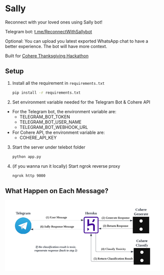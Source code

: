 # Sally
Reconnect with your loved ones using Sally bot!

Telegram bot: [t.me/ReconnectWithSallybot](https://t.me/ReconnectWithSallybot)

Optional: You can upload you latest exported WhatsApp chat to have a better experience. The bot will have more context.

Built for [Cohere Thanksgiving Hackathon](https://lablab.ai/event/cohere-thanksgiving-hackathon)

## Setup

1. Install all the requirement in `requirements.txt`
    ```bash
    pip install -r requirements.txt
    ```
2. Set environment variable needed for the Telegram Bot & Cohere API 
  * For the Telegram bot, the environment variable are:
    * TELEGRAM_BOT_TOKEN
    * TELEGRAM_BOT_USER_NAME
    * TELEGRAM_BOT_WEBHOOK_URL
  * For Cohere API, the environment variable are:
    * COHERE_API_KEY
3. Start the server under telebot folder
    ```bash
    python app.py
    ```
4. (if you wanna run it locally) Start ngrok reverse proxy
    ```bash
    ngrok http 9000
    ```

## What Happen on Each Message?

<p align="center"> <img src="assets/diagram.png" alt="Sally technical diagram" width="750"/> 